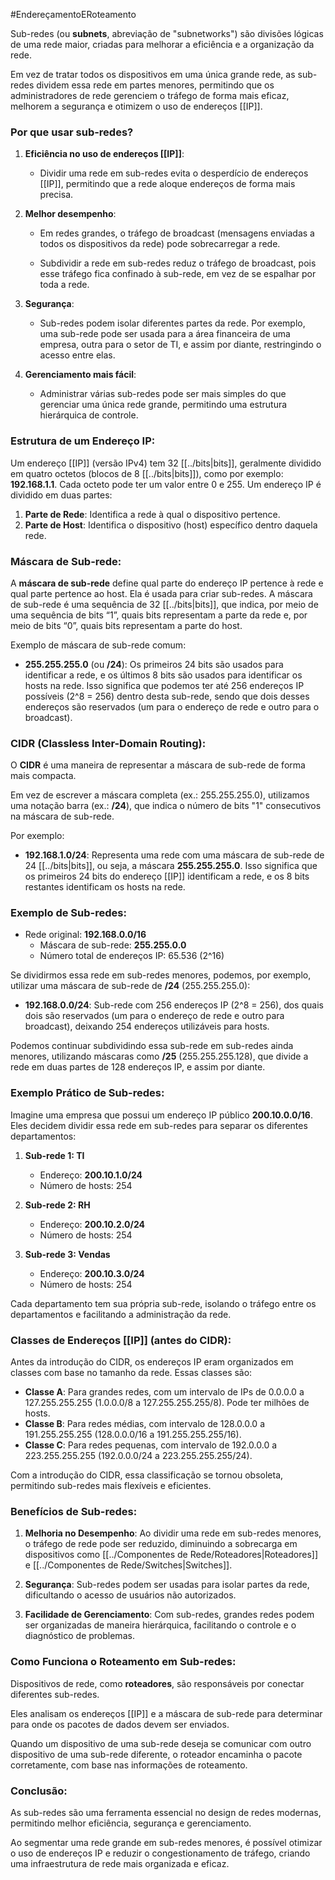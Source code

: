 #EndereçamentoERoteamento 

Sub-redes (ou **subnets**, abreviação de "subnetworks") são divisões lógicas de uma rede maior, criadas para melhorar a eficiência e a organização da rede. 

Em vez de tratar todos os dispositivos em uma única grande rede, as sub-redes dividem essa rede em partes menores, permitindo que os administradores de rede gerenciem o tráfego de forma mais eficaz, melhorem a segurança e otimizem o uso de endereços [[IP]].

### Por que usar sub-redes?

1. **Eficiência no uso de endereços [[IP]]**:
    
    - Dividir uma rede em sub-redes evita o desperdício de endereços [[IP]], permitindo que a rede aloque endereços de forma mais precisa.
2. **Melhor desempenho**:
    
    - Em redes grandes, o tráfego de broadcast (mensagens enviadas a todos os dispositivos da rede) pode sobrecarregar a rede. 
    
    - Subdividir a rede em sub-redes reduz o tráfego de broadcast, pois esse tráfego fica confinado à sub-rede, em vez de se espalhar por toda a rede.
1. **Segurança**:
    
    - Sub-redes podem isolar diferentes partes da rede. Por exemplo, uma sub-rede pode ser usada para a área financeira de uma empresa, outra para o setor de TI, e assim por diante, restringindo o acesso entre elas.
4. **Gerenciamento mais fácil**:
    
    - Administrar várias sub-redes pode ser mais simples do que gerenciar uma única rede grande, permitindo uma estrutura hierárquica de controle.

### Estrutura de um Endereço IP:

Um endereço [[IP]] (versão IPv4) tem 32 [[../bits|bits]], geralmente dividido em quatro octetos (blocos de 8 [[../bits|bits]]), como por exemplo: **192.168.1.1**. Cada octeto pode ter um valor entre 0 e 255. Um endereço IP é dividido em duas partes:

1. **Parte de Rede**: Identifica a rede à qual o dispositivo pertence.
2. **Parte de Host**: Identifica o dispositivo (host) específico dentro daquela rede.

### Máscara de Sub-rede:

A **máscara de sub-rede** define qual parte do endereço IP pertence à rede e qual parte pertence ao host. Ela é usada para criar sub-redes. A máscara de sub-rede é uma sequência de 32 [[../bits|bits]], que indica, por meio de uma sequência de bits “1”, quais bits representam a parte da rede e, por meio de bits “0”, quais bits representam a parte do host.

Exemplo de máscara de sub-rede comum:

- **255.255.255.0** (ou **/24**): Os primeiros 24 bits são usados para identificar a rede, e os últimos 8 bits são usados para identificar os hosts na rede. Isso significa que podemos ter até 256 endereços IP possíveis (2^8 = 256) dentro desta sub-rede, sendo que dois desses endereços são reservados (um para o endereço de rede e outro para o broadcast).

### CIDR (Classless Inter-Domain Routing):

O **CIDR** é uma maneira de representar a máscara de sub-rede de forma mais compacta. 

Em vez de escrever a máscara completa (ex.: 255.255.255.0), utilizamos uma notação barra (ex.: **/24**), que indica o número de bits "1" consecutivos na máscara de sub-rede.

Por exemplo:

- **192.168.1.0/24**: Representa uma rede com uma máscara de sub-rede de 24 [[../bits|bits]], ou seja, a máscara **255.255.255.0**. Isso significa que os primeiros 24 bits do endereço [[IP]] identificam a rede, e os 8 bits restantes identificam os hosts na rede.

### Exemplo de Sub-redes:

- Rede original: **192.168.0.0/16**
    - Máscara de sub-rede: **255.255.0.0**
    - Número total de endereços IP: 65.536 (2^16)

Se dividirmos essa rede em sub-redes menores, podemos, por exemplo, utilizar uma máscara de sub-rede de **/24** (255.255.255.0):

- **192.168.0.0/24**: Sub-rede com 256 endereços IP (2^8 = 256), dos quais dois são reservados (um para o endereço de rede e outro para broadcast), deixando 254 endereços utilizáveis para hosts.

Podemos continuar subdividindo essa sub-rede em sub-redes ainda menores, utilizando máscaras como **/25** (255.255.255.128), que divide a rede em duas partes de 128 endereços IP, e assim por diante.

### Exemplo Prático de Sub-redes:

Imagine uma empresa que possui um endereço IP público **200.10.0.0/16**. Eles decidem dividir essa rede em sub-redes para separar os diferentes departamentos:

1. **Sub-rede 1: TI**
    
    - Endereço: **200.10.1.0/24**
    - Número de hosts: 254
2. **Sub-rede 2: RH**
    
    - Endereço: **200.10.2.0/24**
    - Número de hosts: 254
3. **Sub-rede 3: Vendas**
    
    - Endereço: **200.10.3.0/24**
    - Número de hosts: 254

Cada departamento tem sua própria sub-rede, isolando o tráfego entre os departamentos e facilitando a administração da rede.

### Classes de Endereços [[IP]] (antes do CIDR):

Antes da introdução do CIDR, os endereços IP eram organizados em classes com base no tamanho da rede. Essas classes são:

- **Classe A**: Para grandes redes, com um intervalo de IPs de 0.0.0.0 a 127.255.255.255 (1.0.0.0/8 a 127.255.255.255/8). Pode ter milhões de hosts.
- **Classe B**: Para redes médias, com intervalo de 128.0.0.0 a 191.255.255.255 (128.0.0.0/16 a 191.255.255.255/16).
- **Classe C**: Para redes pequenas, com intervalo de 192.0.0.0 a 223.255.255.255 (192.0.0.0/24 a 223.255.255.255/24).

Com a introdução do CIDR, essa classificação se tornou obsoleta, permitindo sub-redes mais flexíveis e eficientes.

### Benefícios de Sub-redes:

1. **Melhoria no Desempenho**: Ao dividir uma rede em sub-redes menores, o tráfego de rede pode ser reduzido, diminuindo a sobrecarga em dispositivos como [[../Componentes de Rede/Roteadores|Roteadores]] e [[../Componentes de Rede/Switches|Switches]].
    
2. **Segurança**: Sub-redes podem ser usadas para isolar partes da rede, dificultando o acesso de usuários não autorizados.
    
3. **Facilidade de Gerenciamento**: Com sub-redes, grandes redes podem ser organizadas de maneira hierárquica, facilitando o controle e o diagnóstico de problemas.
    

### Como Funciona o Roteamento em Sub-redes:

Dispositivos de rede, como **roteadores**, são responsáveis por conectar diferentes sub-redes. 

Eles analisam os endereços [[IP]] e a máscara de sub-rede para determinar para onde os pacotes de dados devem ser enviados. 

Quando um dispositivo de uma sub-rede deseja se comunicar com outro dispositivo de uma sub-rede diferente, o roteador encaminha o pacote corretamente, com base nas informações de roteamento.

### Conclusão:

As sub-redes são uma ferramenta essencial no design de redes modernas, permitindo melhor eficiência, segurança e gerenciamento.

Ao segmentar uma rede grande em sub-redes menores, é possível otimizar o uso de endereços IP e reduzir o congestionamento de tráfego, criando uma infraestrutura de rede mais organizada e eficaz.